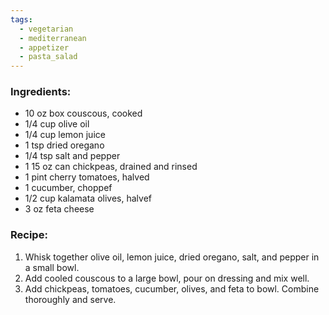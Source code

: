 ```yaml
---
tags:
  - vegetarian
  - mediterranean
  - appetizer
  - pasta_salad
---
```

### Ingredients:
- 10 oz box couscous, cooked
- 1/4 cup olive oil
- 1/4 cup lemon juice
- 1 tsp dried oregano
- 1/4 tsp salt and pepper
- 1 15 oz can chickpeas, drained and rinsed
- 1 pint cherry tomatoes, halved
- 1 cucumber, choppef
- 1/2 cup kalamata olives, halvef
- 3 oz feta cheese

### Recipe:
1. Whisk together olive oil, lemon juice, dried oregano, salt, and pepper in a small bowl. 
2. Add cooled couscous to a large bowl, pour on dressing and mix well. 
3. Add chickpeas, tomatoes, cucumber, olives, and feta to bowl. Combine thoroughly and serve. 